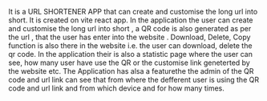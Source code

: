It is a URL SHORTENER APP that can create and customise the long url into short.
It is created on vite react app. In the application the user can create and customise the long url into short , a QR code is also generated as per the url , that the user has enter into the website .
Download, Delete, Copy function is also there in the website i.e. the user can download, delete the qr code.
In the application their is also a statistic page where the user can see, how many user have use the QR or the customise link geneterted by the website etc. 
The Application has alsa a featurethe the admin of the QR code and url link can see that from where the defferent user is using the QR code and url link and from which device and for how many times.

